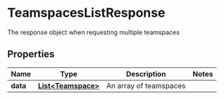 

# TeamspacesListResponse

The response object when requesting multiple teamspaces

## Properties

| Name | Type | Description | Notes |
|------------ | ------------- | ------------- | -------------|
|**data** | [**List&lt;Teamspace&gt;**](Teamspace.md) | An array of teamspaces |  |



